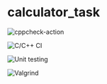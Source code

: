 # calculator_task



![cppcheck-action](https://github.com/99002640/calculator_task/workflows/cppcheck-action/badge.svg)



![C/C++ CI](https://github.com/99002640/calculator_task/workflows/C/C++%20CI/badge.svg)

![Unit testing](https://github.com/99002640/calculator_task/workflows/Unit%20testing/badge.svg)


![Valgrind](https://github.com/99002640/calculator_task/workflows/Valgrind/badge.svg)
